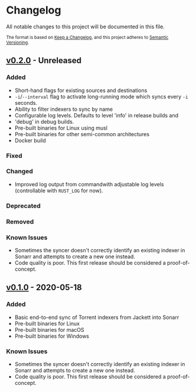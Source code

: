 # Changelog

All notable changes to this project will be documented in this file.

<small>

The format is based on [Keep a Changelog](https://keepachangelog.com/en/1.0.0/),
and this project adheres to [Semantic Versioning](https://semver.org/spec/v2.0.0.html).

</small>

## [v0.2.0] - Unreleased

### Added

- Short-hand flags for existing sources and destinations
- `-i`/`--interval` flag to activate long-running mode which syncs every `-i`
  seconds.
- Ability to filter indexers to sync by name
- Configurable log levels. Defaults to level 'info' in release builds and
- 'debug' in debug builds.
- Pre-built binaries for Linux using musl
- Pre-built binaries for other semi-common architectures
- Docker build

### Fixed

### Changed

- Improved log output from commandwith adjustable log levels (controllable with
  `RUST_LOG` for now).

### Deprecated

### Removed

### Known Issues

- Sometimes the syncer doesn't correctly identify an existing indexer in
  Sonarr and attempts to create a new one instead.
- Code quality is poor. This first release should be considered a proof-of-concept.

## [v0.1.0] - 2020-05-18

### Added

- Basic end-to-end sync of Torrent indexers from Jackett into Sonarr
- Pre-built binaries for Linux
- Pre-built binaries for macOS
- Pre-built binaries for Windows

### Known Issues

- Sometimes the syncer doesn't correctly identify an existing indexer in
  Sonarr and attempts to create a new one instead.
- Code quality is poor. This first release should be considered a proof-of-concept.

[v0.2.0]: https://github.com/bjeanes/indexer-sync/compare/v0.1.0..HEAD
[v0.1.0]: https://github.com/bjeanes/indexer-sync/tree/v0.1.0
